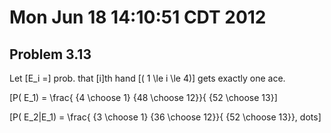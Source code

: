 # Mon Jun 18 14:10:51 CDT 2012

## Problem 3.13

Let \[E_i =\]  prob. that \[i\]th hand \[( 1 \le i \le 4)\] 
gets exactly one ace.

\[P( E_1) = \frac{ {4 \choose 1} {48 \choose 12}}{ {52 \choose 13}\]

\[P( E_2|E_1) = \frac{ {3 \choose 1} {36 \choose 12}}{ {52 \choose 13}}, dots\]